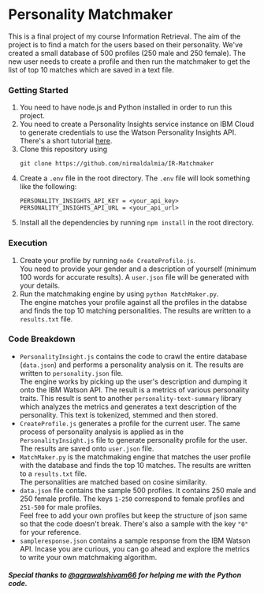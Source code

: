 # Personality Matchmaker
This is a final project of my course Information Retrieval. The aim of the project is to find a match for the users based on their personality. We've created a small database of 500 profiles (250 male and 250 female). The new user needs to create a profile and then run the matchmaker to get the list of top 10 matches which are saved in a text file.


### Getting Started

1. You need to have node.js and Python installed in order to run this project.
2. You need to create a Personality Insights service instance on IBM Cloud to generate credentials to use the Watson Personality Insights API. There's a short tutorial [here](https://medium.com/ibm-watson-tutorials/getting-started-with-ibm-watson-95b10ca145f6).
3. Clone this repository using
    ```
    git clone https://github.com/nirmaldalmia/IR-Matchmaker
    ```
4. Create a `.env` file in the root directory. The `.env` file will look something like the following:
    ```
    PERSONALITY_INSIGHTS_API_KEY = <your_api_key>
    PERSONALITY_INSIGHTS_API_URL = <your_api_url>
    ```
5. Install all the dependencies by running `npm install` in the root directory.

### Execution
1. Create your profile by running `node CreateProfile.js`. <br />
    You need to provide your gender and a description of yourself (minimum 100 words for accurate results). A `user.json` file will be generated with your details.
2. Run the matchmaking engine by using `python MatchMaker.py`. <br />
    The engine matches your profile against all the profiles in the databse and finds the top 10 matching personalities. The results are written to a `results.txt` file.

### Code Breakdown
- `PersonalityInsight.js` contains the code to crawl the entire database (`data.json`) and performs a personality analysis on it. The results are written to `personality.json` file. <br />
    The engine works by picking up the user's description and dumping it onto the IBM Watson API. The result is a metrics of various personality traits. This result is sent to another `personality-text-summary` library which analyzes the metrics and generates a text description of the personality. This text is tokenized, stemmed and then stored.
- `CreateProfile.js` generates a profile for the current user. The same process of personality analysis is applied as in the `PersonalityInsight.js` file to generate personality profile for the user. The results are saved onto `user.json` file.
- `MatchMaker.py` is the matchmaking engine that matches the user profile with the database and finds the top 10 matches. The results are written to a `results.txt` file. <br />
    The personalities are matched based on cosine similarity.
- `data.json` file contains the sample 500 profiles. It contains 250 male and 250 female profile. The keys `1-250` correspond to female profiles and `251-500` for male profiles. <br /> 
    Feel free to add your own profiles but keep the structure of json same so that the code doesn't break. There's also a sample with the key `"0"` for your reference.
- `sampleresponse.json` contains a sample response from the IBM Watson API. Incase you are curious, you can go ahead and explore the metrics to write your own matchmaking algorithm.


##### Special thanks to [@agrawalshivam66](https://github.com/agrawalshivam66) for helping me with the Python code.

